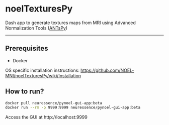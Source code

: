 # noelTexturesPy
Dash app to generate textures maps from MRI using Advanced Normalization Tools ([ANTsPy](https://antspy.readthedocs.io/en/latest/))
<hr>

## Prerequisites
- Docker

OS specific installation instructions: https://github.com/NOEL-MNI/noelTexturesPy/wiki/Installation


## How to run?
```bash
docker pull neuressence/pynoel-gui-app:beta
docker run --rm -p 9999:9999 neuressence/pynoel-gui-app:beta
```

Access the GUI at http://localhost:9999
